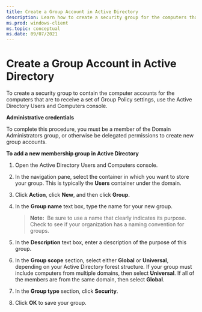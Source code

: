 ```yaml
---
title: Create a Group Account in Active Directory 
description: Learn how to create a security group for the computers that are to receive Group Policy settings by using the Active Directory Users and Computers console.
ms.prod: windows-client
ms.topic: conceptual
ms.date: 09/07/2021
---
```


# Create a Group Account in Active Directory


To create a security group to contain the computer accounts for the computers that are to receive a set of Group Policy settings, use the Active Directory Users and Computers console.

**Administrative credentials**

To complete this procedure, you must be a member of the Domain Administrators group, or otherwise be delegated permissions to create new group accounts.

**To add a new membership group in Active Directory**

1.  Open the Active Directory Users and Computers console.

2.  In the navigation pane, select the container in which you want to store your group. This is typically the **Users** container under the domain.

3.  Click **Action**, click **New**, and then click **Group**.

4.  In the **Group name** text box, type the name for your new group.

    >**Note:**  Be sure to use a name that clearly indicates its purpose. Check to see if your organization has a naming convention for groups.

5.  In the **Description** text box, enter a description of the purpose of this group.

6.  In the **Group scope** section, select either **Global** or **Universal**, depending on your Active Directory forest structure. If your group must include computers from multiple domains, then select **Universal**. If all of the members are from the same domain, then select **Global**.

7.  In the **Group type** section, click **Security**.

8.  Click **OK** to save your group.
